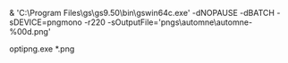 & 'C:\Program Files\gs\gs9.50\bin\gswin64c.exe' -dNOPAUSE -dBATCH -sDEVICE=pngmono -r220 -sOutputFile='pngs\automne\automne-%00d.png'

optipng.exe *.png